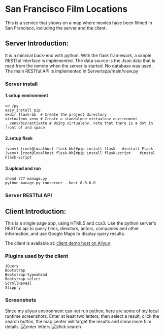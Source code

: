 San Francisco Film Locations
===================================
This is a service that shows on a map where movies have been filmed in San Francisco, including the server and the client. 

## Server Introduction:  
It is a minimal back-end with python. With the flask framework, a simple RESTful interface is implemented. The data source is the Json data that is read from the remote when the server is started. No database was used. The main RESTful API is implemented in Server/app/main/view.py

### Server install
#### 1.setup environment
	cd /py
	easy_install pip
	mkdir flask-bb  # Create the project directory
	virtualenv venv # Create a standalone virtualenv environment
	. venv/bin/activate # Using virtualenv, note that there is a dot in front of and space
#### 2.setup flask
	(venv) [root@localhost flask-bb]#pip install flask   #install Flask
	(venv) [root@localhost flask-bb]#pip install flask-script    #instal Flask-Script
#### 3.upload and run
	chomd 777 manage.py
	python manage.py runserver --host 0.0.0.0
	
### Server RESTful API


## Client Introduction:
This is a single page app, using HTML5 and ccs3. Use the python server's RESTful api to query films, directors, actors, companies and other information, and use Google Maps to display query results.

The client is available at: [client demo host on Aliyun](http://www.huicap.com/sfmovie/index.html)
### Plugins used by the client
	JQuery
	Bootstrap
	Bootstrap-typeahead
	Bootstrap-select
	ScrollReveal
	Slippry
	
### Screenshots
Since my aliyun environment can not run python, here are some of my local runtime screenshots.
Enter at least two letters, then select a result, click the search button, the map center will target the results and show more film details.
![enter letters](http://www.huicap.com/sfmovie/search1.png)
![click search](http://www.huicap.com/sfmovie/search2.png)
